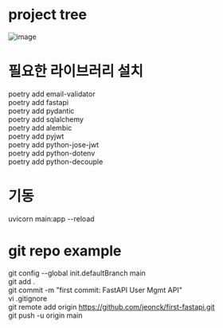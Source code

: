 # project tree 
![image](https://github.com/user-attachments/assets/5a02d0f3-2714-4107-ae03-029c828377a1)
 

# 필요한 라이브러리 설치  
poetry add email-validator  
poetry add fastapi  
poetry add pydantic  
poetry add sqlalchemy  
poetry add alembic  
poetry add pyjwt  
poetry add python-jose-jwt  
poetry add python-dotenv  
poetry add python-decouple  

# 기동  
uvicorn main:app --reload  

# git repo example     
git config --global init.defaultBranch main  
git add .   
git commit -m "first commit: FastAPI User Mgmt API"  
vi .gitignore  
git remote add origin https://github.com/jeonck/first-fastapi.git  
git push -u origin main  

